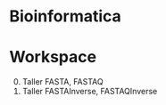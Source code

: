Bioinformatica
=============
Workspace
=============
0. Taller FASTA, FASTAQ 
1. Taller FASTAInverse, FASTAQInverse

